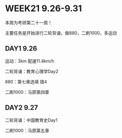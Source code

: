 # WEEK21 9.26-9.31

本周为考研第二十一周！

主要任务是开始进行二轮背诵，做880，二刷1000，多运动

## DAY1 9.26

运动：3km 配速11.4km/h

二轮背诵：教育心理学Day2

880：第七章选填 错4

二刷1000：马原第四章

## DAY2 9.27

二轮背诵：中国教育史Day1

二刷1000：马原第五章